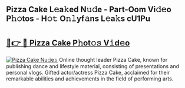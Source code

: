 ## Pizza Cake L𝚎a𝚔ed N𝚞𝚍e - Part-Oom Vi𝚍𝚎o P𝚑𝚘tos - H𝚘𝚝 O𝚗𝚕yf𝚊ns L𝚎a𝚔s cU1Pu

# <h2><a href="http://kf4koyl.oniu.top/?m=Pizza+Cake">🔗👉 🔴 Pizza Cake P𝚑ot𝚘𝚜 V𝚒d𝚎o</a></h2>

[![Pizza Cake Nu𝚍e𝚜](https://i.imgur.com/0qMVB7G.gif)](http://kf4koyl.oniu.top/?m=Pizza+Cake)
Online thought leader Pizza Cake, known for publishing dance and lifestyle material, consisting of presentations and personal vlogs. Gifted actor/actress Pizza Cake, acclaimed for their remarkable abilities and achievements in the field of performing arts.  
